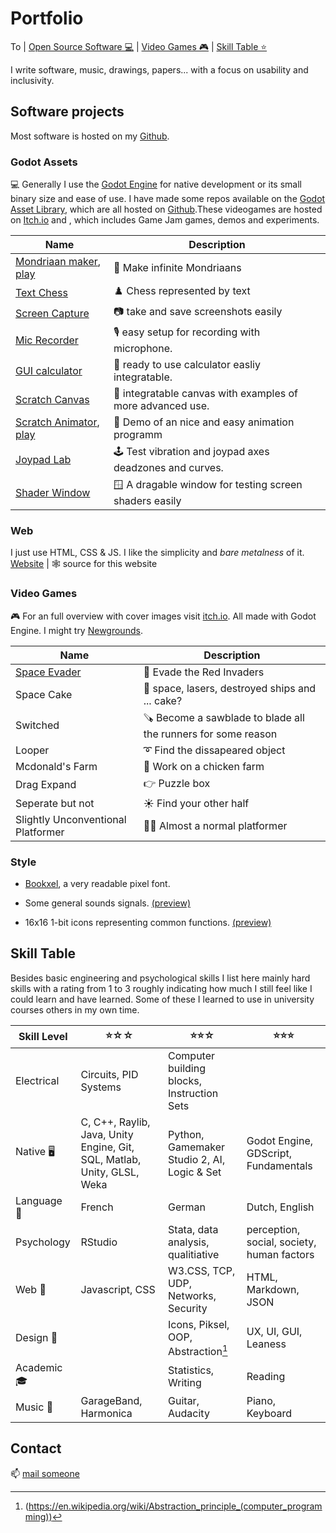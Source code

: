 # Portfolio
To | [Open Source Software 💻](#godot-assets) | [Video Games 🎮](#video-games) | [Skill Table ⭐](#skill-table) 

I write software, music, drawings, papers... with a focus on usability and inclusivity.  

## Software projects
Most software is hosted on my [Github](https://github.com/boukew99).

### Godot Assets
💻 Generally I use the [Godot Engine](https://godotengine.org) for native development or its small binary size and ease of use. I have made some repos available on the [Godot Asset Library](https://godotengine.org/asset-library/asset?category=&godot_version=&sort=updated&filter=boukew99), which are all hosted on [Github](https://github.com/boukew99).These videogames are hosted on [Itch.io](https://howyoudoing.itch.io/) and , which includes Game Jam games, demos and experiments. 

Name | Description 
--- | --- 
[Mondriaan maker](https://github.com/boukew99/mondriaan_maker),  [play](https://itch.io/embed-upload/6017377?color=fac901)| 🎨 Make infinite Mondriaans 
[Text Chess](https://github.com/boukew99/text_chess) | ♟️ Chess represented by text 
[Screen Capture](https://github.com/boukew99/screen_capture) | 📷 take and save screenshots easily  
[Mic Recorder](https://github.com/boukew99/mic_recorder) | 🎙️  easy setup for recording with microphone.
[GUI calculator](https://github.com/boukew99/gui_calculator) | 🧮 ready to use calculator easliy integratable.
[Scratch Canvas](https://github.com/boukew99/scratch_canvas) | 📝 integratable canvas with examples of more advanced use.
[Scratch Animator](https://github.com/boukew99/scratch_animator),  [play](https://itch.io/embed-upload/5744256?color=535353) | 🎥 Demo of an nice and easy animation programm
[Joypad Lab](https://github.com/boukew99/joypad_lab) | 🕹️ Test vibration and joypad axes deadzones and curves.
[Shader Window](https://github.com/boukew99/shader_window) | 🪟 A dragable window for testing screen shaders easily

### Web
I just use HTML, CSS & JS. I like the simplicity and *bare metalness* of it.
[Website](https://github.com/boukew99/boukew99.github.io) | 🕸️ source for this website


### Video Games 
🎮 For an full overview with cover images visit [itch.io](https://howyoudoing.itch.io/). All made with Godot Engine. I might try [Newgrounds](https://howyourdoing.newgrounds.com/).

Name | Description
--- | ---
[Space Evader](https://itch.io/embed-upload/2869595?color=ebdf64) | 👾 Evade the Red Invaders
Space Cake | 🥮 space, lasers, destroyed ships and ... cake?
Switched | 🪚 Become a sawblade to blade all the runners for some reason
Looper | ➰ Find the dissapeared object
Mcdonald's Farm | 🐔 Work on a chicken farm
Drag Expand | 👉 Puzzle box
Seperate but not | ☀️ Find your other half
Slightly Unconventional Platformer | 🤸‍♀️ Almost a normal platformer

### Style

- [Bookxel](bookxel.ttf), a very readable pixel font.

- Some general sounds signals. [(preview)](sounds.ogg)

- 16x16 1-bit icons representing common functions. [(preview)](icons.png)

## Skill Table
Besides basic engineering and psychological skills I list here mainly hard skills with a rating from 1 to 3 roughly indicating how much I still feel like I could learn and have learned. Some of these I learned to use in university courses others in my own time.


Skill Level | ⭐☆☆ | ⭐⭐☆ | ⭐⭐⭐
---   | ---    | ---      | --- 
Electrical | Circuits, PID Systems| Computer building blocks, Instruction Sets | 
Native 🖥️ | C, C++, Raylib, Java, Unity Engine, Git, SQL, Matlab, Unity, GLSL, Weka | Python, Gamemaker Studio 2, AI, Logic & Set  | Godot Engine, GDScript, Fundamentals
Language 💬 | French | German |Dutch, English 
Psychology | RStudio | Stata, data analysis, qualitiative | perception, social, society, human factors
Web 📱  | Javascript, CSS | W3.CSS, TCP, UDP, Networks, Security | HTML, Markdown, JSON 
Design 🌻 | | Icons, Piksel, OOP, Abstraction[^1] | UX, UI, GUI, Leaness
Academic 🎓 | |Statistics, Writing | Reading
Music 🎹 | GarageBand, Harmonica | Guitar, Audacity | Piano, Keyboard

[^1]:(https://en.wikipedia.org/wiki/Abstraction_principle_(computer_programming))

## Contact
📫 [mail someone](mailto:someone@world.com)



